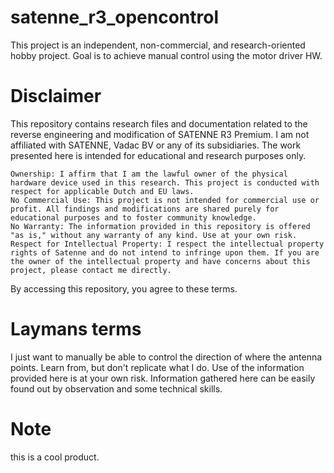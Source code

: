 # satenne_r3_opencontrol

This project is an independent, non-commercial, and research-oriented hobby project. Goal is to achieve manual control using the motor driver HW.

# Disclaimer

This repository contains research files and documentation related to the reverse engineering and modification of SATENNE R3 Premium. I am not affiliated with SATENNE, Vadac BV or any of its subsidiaries. The work presented here is intended for educational and research purposes only.

    Ownership: I affirm that I am the lawful owner of the physical hardware device used in this research. This project is conducted with respect for applicable Dutch and EU laws.
    No Commercial Use: This project is not intended for commercial use or profit. All findings and modifications are shared purely for educational purposes and to foster community knowledge.
    No Warranty: The information provided in this repository is offered "as is," without any warranty of any kind. Use at your own risk.
    Respect for Intellectual Property: I respect the intellectual property rights of Satenne and do not intend to infringe upon them. If you are the owner of the intellectual property and have concerns about this project, please contact me directly.

By accessing this repository, you agree to these terms.

# Laymans terms

I just want to manually be able to control the direction of where the antenna points. Learn from, but don't replicate what I do. Use of the information provided here is at your own risk. Information gathered here can be easily found out by observation and some technical skills.

# Note

this is a cool product.
